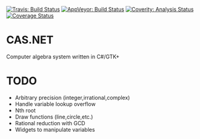 [![Travis: Build Status](https://travis-ci.org/prozum/cas.net.svg?branch=master)](https://travis-ci.org/prozum/cas.net)
[![AppVeyor: Build Status](https://ci.appveyor.com/api/projects/status/85047fl5qwxd4slo?svg=true)](https://ci.appveyor.com/project/nimoov/cas-net/branch/master)
[![Coverity: Analysis Status](https://scan.coverity.com/projects/4129/badge.svg)](https://scan.coverity.com/projects/4129)
[![Coverage Status](https://coveralls.io/repos/prozum/cas.net/badge.svg)](https://coveralls.io/r/prozum/cas.net)

# CAS.NET
Computer algebra system written in C#/GTK+

# TODO
- Arbitrary precision (integer,irrational,complex)
- Handle variable lookup overflow
- Nth root
- Draw functions (line,circle,etc.)
- Rational reduction with GCD
- Widgets to manipulate variables
